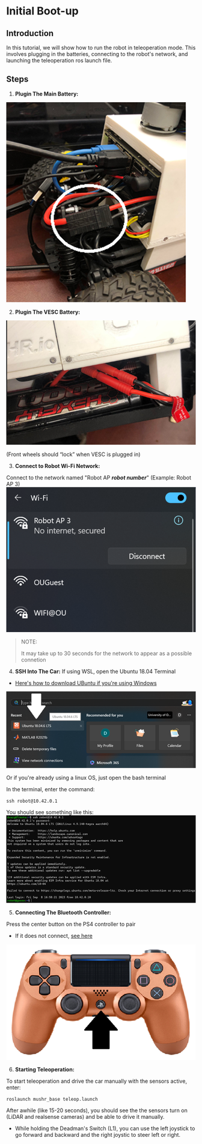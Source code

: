 # Initial Boot-up
## Introduction
In this tutorial, we will show how to run the robot in teleoperation mode.
This involves plugging in the batteries, connecting to the robot's network, and launching the teleoperation ros launch file.

## Steps

1. **Plugin The Main Battery:**

![Plugin Main Battery](../../mushrPhotos/cpu_plug_in.png)

2. **Plugin The VESC Battery:**

![Plugin Vesc Battery](../../mushrPhotos/vesc_plug_in.png)

(Front wheels should “lock” when VESC is plugged in) 

3. **Connect to Robot Wi-Fi Network:**

Connect to the network named "Robot AP ***robot number***" (Example: Robot AP 3)
![Wi-Fi](../../mushrPhotos/wifi.png)
> NOTE:
> 
> It may take up to 30 seconds for the network to appear as a possible connetion 

4. **SSH Into The Car:**
If using WSL, open the Ubuntu 18.04 Terminal
* [Here's how to download UBuntu if you're using Windows](../misc/wslInstall.md)

![windows ubuntu terminal](../../mushrPhotos/ubuntu_on_windows.png)

Or if you're already using a linux OS, just open the bash terminal

In the terminal, enter the command: 

    ssh robot@10.42.0.1 

You should see something like this:
![ssh example](../../mushrPhotos/ssh_example.png)

5. **Connecting The Bluetooth Controller:**

Press the center button on the PS4 controller to pair
* If it does not connect, [see here](../misc/bluetoothController.md)

![Connecting Bluetooth Controller](../../mushrPhotos/bluetooth_controller.png)

6. **Starting Teleoperation:**

To start teleoperation and drive the car manually with the sensors active, enter:

    roslaunch mushr_base teleop.launch

After awhile (like 15-20 seconds), you should see the the sensors turn on (LiDAR and realsense cameras) and be able to drive it manually.
* While holding the Deadman's Switch (L1), you can use the left joystick to go forward and backward and the right joystic to steer left or right.
